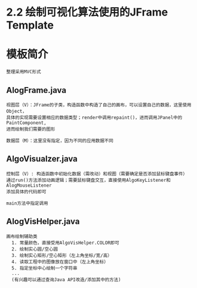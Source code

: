 # 2.2 绘制可视化算法使用的JFrame Template

# 模板简介

    整理采用MVC形式

## AlogFrame.java

    视图层（V）：JFrame的子类，构造函数中构造了自己的画布，可以设置自己的数据，这里使用Object，
    具体的实现需要设置相应的数据类型；render中调用repaint()，进而调用JPanel中的PaintComponent,
    进而绘制我们需要的图形
    
    数据层（M）：这里没有指定，因为不同的应用数据不同
    
## AlgoVisualzer.java

    控制层（V）: 构造函数中初始化数据（需改动）和视图（需要确定是否添加鼠标键盘事件）
    通过run()方法添加动画逻辑；需要鼠标键盘交互，直接使用AlgoKeyListener和AlogMouseListener
    添加具体的代码即可
    
    main方法中指定调用
    
## AlogVisHelper.java

    画布绘制辅助类
      1. 常量颜色，直接受用AlgoVisHelper.COLOR即可
      2. 绘制实心圆/空心圆
      3. 绘制实心矩形/空心矩形（左上角坐标/宽/高）
      4. 读取工程中的图像放在窗口中（左上角坐标）
      5. 指定坐标中心绘制一个字符串
      ... 
      (有兴趣可以通过查询Java API改造/添加其中的方法)